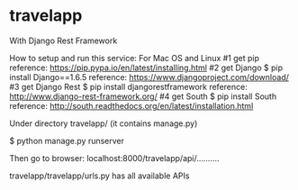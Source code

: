 travelapp
=========

With Django Rest Framework

How to setup and run this service:
For Mac OS and Linux
#1 get pip
reference: https://pip.pypa.io/en/latest/installing.html
#2 get Django
$ pip install Django==1.6.5
reference: https://www.djangoproject.com/download/
#3 get Django Rest
$ pip install djangorestframework
reference: http://www.django-rest-framework.org/
#4 get South
$ pip install South
reference: http://south.readthedocs.org/en/latest/installation.html

Under directory travelapp/ (it contains manage.py)

$ python manage.py runserver

Then go to browser: localhost:8000/travelapp/api/..........

travelapp/travelapp/urls.py has all available APIs
